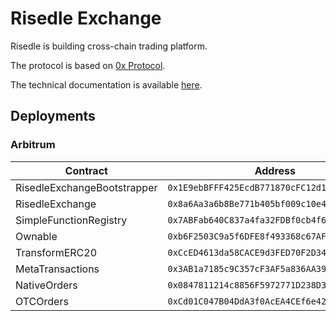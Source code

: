 # Risedle Exchange

Risedle is building cross-chain trading platform.

The protocol is based on [0x Protocol][0x].

The technical documentation is available [here][doc].

[0x]: https://github.com/0xProject/protocol
[doc]: https://protocol.0x.org/en/latest/architecture/overview.html

## Deployments

### Arbitrum

| Contract | Address | Etherscan |
|----------|---------|-----------|
| RisedleExchangeBootstrapper | `0x1E9ebBFFF425EcdB771870cFC12d1Fa4FA39683E` | [link](https://arbiscan.io/address/0x1e9ebbfff425ecdb771870cfc12d1fa4fa39683e) |
| RisedleExchange | `0x8a6Aa3a6b8Be771b405bf009c10e4CA3ef02B89E` | [link](https://arbiscan.io/address/0x8a6aa3a6b8be771b405bf009c10e4ca3ef02b89e) |
| SimpleFunctionRegistry | `0x7ABFab640C837a4fa32FDBf0cb4f65d8A62eD45A` | [link](https://arbiscan.io/address/0x7abfab640c837a4fa32fdbf0cb4f65d8a62ed45a) |
| Ownable | `0xb6F2503C9a5f6DFE8f493368c67AF6c7CEbE7FD2` | [link](https://arbiscan.io/address/0xb6f2503c9a5f6dfe8f493368c67af6c7cebe7fd2) |
| TransformERC20 | `0xCcED4613da58CACE9d3FED70F2D34d91B3a4266A` | [link](https://arbiscan.io/address/0xcced4613da58cace9d3fed70f2d34d91b3a4266a) |
| MetaTransactions | `0x3AB1a7185c9C357cF3AF5a836AA398F8dE89D87c` | [link](https://arbiscan.io/address/0x3ab1a7185c9c357cf3af5a836aa398f8de89d87c) |
| NativeOrders | `0x0847811214c8856F5972771D238D355bFb805e86` | [link](https://arbiscan.io/address/0x0847811214c8856f5972771d238d355bfb805e86) |
| OTCOrders | `0xCd01C047B04DdA3f0AcEA4CEf6e4269aB0fD6b7A` | [link](https://arbiscan.io/address/0xCd01C047B04DdA3f0AcEA4CEf6e4269aB0fD6b7A) |

